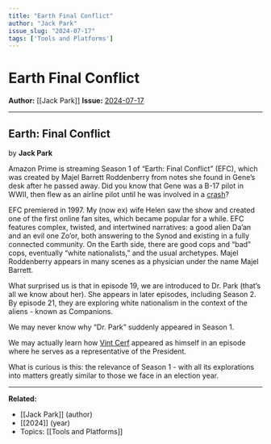 ```yaml
---
title: "Earth Final Conflict"
author: "Jack Park"
issue_slug: "2024-07-17"
tags: ['Tools and Platforms']
---
```


# Earth Final Conflict

**Author:** [[Jack Park]]
**Issue:** [2024-07-17](https://plex.collectivesensecommons.org/2024-07-17/)

---

## Earth: Final Conflict
by **Jack Park**

Amazon Prime is streaming Season 1 of “Earth: Final Conflict” (EFC), which was created by Majel Barrett Roddenberry from notes she found in Gene’s desk after he passed away. Did you know that Gene was a B-17 pilot in WWII, then flew as an airline pilot until he was involved in a [crash](https://en.wikipedia.org/wiki/Pan_Am_Flight_121)?

EFC premiered in 1997. My (now ex) wife Helen saw the show and created one of the first online fan sites, which became popular for a while. EFC features complex, twisted, and intertwined narratives: a good alien Da’an and an evil one Zo’or, both answering to the Synod and existing in a fully connected community. On the Earth side, there are good cops and “bad” cops, eventually “white nationalists,” and the usual archetypes. Majel Roddenberry appears in many scenes as a physician under the name Majel Barrett.

What surprised us is that in episode 19, we are introduced to Dr. Park (that’s all we know about her). She appears in later episodes, including Season 2. By episode 21, they are exploring white nationalism in the context of the aliens - known as Companions.

We may never know why “Dr. Park” suddenly appeared in Season 1.

We may actually learn how [Vint Cerf](https://en.wikipedia.org/wiki/Vint_Cerf) appeared as himself in an episode where he serves as a representative of the President.

What is curious is this: the relevance of Season 1 - with all its explorations into matters greatly similar to those we face in an election year.

---

**Related:**
- [[Jack Park]] (author)
- [[2024]] (year)
- Topics: [[Tools and Platforms]]

